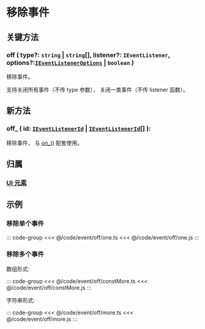 # 移除事件

## 关键方法

### off ( type?: `string` | `string`[], listener?: `IEventListener`, options?:[`IEventListenerOptions`](/api/interfaces/IEventListenerOptions.md) | `boolean` )

移除事件。

支持关闭所有事件（不传 type 参数）， 关闭一类事件（不传 listener 函数）。

## 新方法

### off\_ ( id: [`IEventListenerId`](/api/interfaces/IEventListenerId.md) | [`IEventListenerId`](/api/interfaces/IEventListenerId.md)[] ):

移除事件， 与 [on\_()](./on.md#on_) 配套使用。

## 归属

### [UI 元素](/reference/display/UI.md)

## 示例

### 移除单个事件

::: code-group
<<< @/code/event/off/one.ts
<<< @/code/event/off/one.js
:::

### 移除多个事件

数组形式:

::: code-group
<<< @/code/event/off/constMore.ts
<<< @/code/event/off/constMore.js
:::

字符串形式:

::: code-group
<<< @/code/event/off/more.ts
<<< @/code/event/off/more.js
:::

